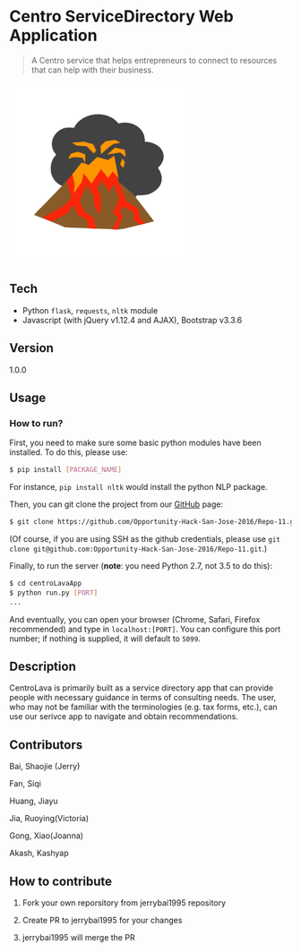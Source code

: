 # Centro ServiceDirectory Web Application

> A Centro service that helps entrepreneurs to connect to resources that can help with their business.

![Image of Lava](lava.ico)

## Tech

  - Python `flask`, `requests`, `nltk` module
  - Javascript (with jQuery v1.12.4 and AJAX), Bootstrap v3.3.6

## Version
1.0.0

## Usage

### How to run?

First, you need to make sure some basic python modules have been installed. To do this, please use:

```sh
$ pip install [PACKAGE_NAME]
```

For instance, `pip install nltk` would install the python NLP package.

Then, you can git clone the project from our [GitHub](https://github.com/Opportunity-Hack-San-Jose-2016/Repo-11) page:

```sh
$ git clone https://github.com/Opportunity-Hack-San-Jose-2016/Repo-11.git
```
(Of course, if you are using SSH as the github credentials, please use `git clone git@github.com:Opportunity-Hack-San-Jose-2016/Repo-11.git`.)

Finally, to run the server (**note**: you need Python 2.7, not 3.5 to do this):

```sh
$ cd centroLavaApp
$ python run.py [PORT]
...
```

And eventually, you can open your browser (Chrome, Safari, Firefox recommended) and type in `localhost:[PORT]`. You can configure this port number; if nothing is supplied, it will default to `5099`.

## Description

CentroLava is primarily built as a service directory app that can provide people with necessary guidance in terms of consulting needs. The user, who may not be familiar with the terminologies (e.g. tax forms, etc.), can use our serivce app to navigate and obtain recommendations. 


## Contributors
Bai, Shaojie (Jerry)

Fan, Siqi

Huang, Jiayu

Jia, Ruoying(Victoria)

Gong, Xiao(Joanna)

Akash, Kashyap

## How to contribute

1. Fork your own reporsitory from jerrybai1995 repository

2. Create PR to jerrybai1995 for your changes

3. jerrybai1995 will merge the PR
